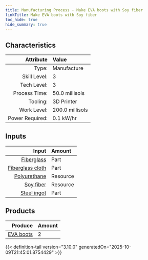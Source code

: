 ```yaml
---
title: Manufacturing Process - Make EVA boots with Soy fiber
linkTitle: Make EVA boots with Soy fiber
toc_hide: true
hide_summary: true
---
```

<!-- This is generated by the MarsSim HelpGenertor, do not edit. -->


## Characteristics

| Attribute      | Value |
|--------:|:------|
|Type:|Manufacture|
|Skill Level:|3|
|Tech Level:|3|
|Process Time:|50.0 millisols|
|Tooling:|3D Printer|
|Work Level:|200.0 millisols|
|Power Required:|0.1 kW/hr|

## Inputs

| Input      | Amount |
|--------:|:------|
|[Fiberglass](/docs/definitions/part/fiberglass)|Part|1|
|[Fiberglass cloth](/docs/definitions/part/fiberglass-cloth)|Part|1|
|[Polyurethane](/docs/definitions/resource/polyurethane)|Resource|0.1 kg|
|[Soy fiber](/docs/definitions/resource/soy-fiber)|Resource|0.4 kg|
|[Steel ingot](/docs/definitions/part/steel-ingot)|Part|1|

## Products


| Produce      | Amount |
|--------:|:------|
|[EVA boots](/docs/definitions/part/eva-boots)|2|



{{< definition-tail version="3.10.0" generatedOn="2025-10-09T21:45:01.8754429" >}}



